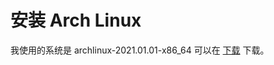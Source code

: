 # 安装 Arch Linux

我使用的系统是 archlinux-2021.01.01-x86_64 可以在 [下载](https://archlinux.org/download/) 下载。



